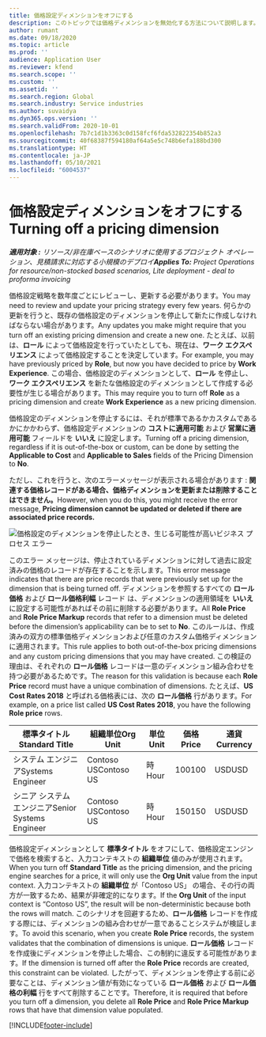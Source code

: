 ```yaml
---
title: 価格設定ディメンションをオフにする
description: このトピックでは価格ディメンションを無効化する方法について説明します。
author: rumant
ms.date: 09/18/2020
ms.topic: article
ms.prod: ''
audience: Application User
ms.reviewer: kfend
ms.search.scope: ''
ms.custom: ''
ms.assetid: ''
ms.search.region: Global
ms.search.industry: Service industries
ms.author: suvaidya
ms.dyn365.ops.version: ''
ms.search.validFrom: 2020-10-01
ms.openlocfilehash: 7b7c1d1b3363c0d158fcf6fda532822354b852a3
ms.sourcegitcommit: 40f68387f594180af64a5e5c748b6efa188bd300
ms.translationtype: HT
ms.contentlocale: ja-JP
ms.lasthandoff: 05/10/2021
ms.locfileid: "6004537"
---
```

# <a name="turning-off-a-pricing-dimension"></a><span data-ttu-id="a31df-103">価格設定ディメンションをオフにする</span><span class="sxs-lookup"><span data-stu-id="a31df-103">Turning off a pricing dimension</span></span>

<span data-ttu-id="a31df-104">_**適用対象 :** リソース/非在庫ベースのシナリオに使用するプロジェクト オペレーション、見積請求に対応する小規模のデプロイ_</span><span class="sxs-lookup"><span data-stu-id="a31df-104">_**Applies To:** Project Operations for resource/non-stocked based scenarios, Lite deployment - deal to proforma invoicing_</span></span>

<span data-ttu-id="a31df-105">価格設定戦略を数年度ごとにレビューし、更新する必要があります。</span><span class="sxs-lookup"><span data-stu-id="a31df-105">You may need to review and update your pricing strategy every few years.</span></span> <span data-ttu-id="a31df-106">何らかの更新を行うと、既存の価格設定のディメンションを停止して新たに作成しなければならない場合があります。</span><span class="sxs-lookup"><span data-stu-id="a31df-106">Any updates you make might require that you turn off an existing pricing dimension and create a new one.</span></span> <span data-ttu-id="a31df-107">たとえば、以前は、**ロール** によって価格設定を行っていたとしても、現在は、**ワーク エクスペリエンス** によって価格設定することを決定しています。</span><span class="sxs-lookup"><span data-stu-id="a31df-107">For example, you may have previously priced by **Role**, but now you have decided to price by **Work Experience**.</span></span> <span data-ttu-id="a31df-108">この場合、価格設定のディメンションとして、**ロール** を停止し、 **ワーク エクスペリエンス** を新たな価格設定のディメンションとして作成する必要性が生じる場合があります。</span><span class="sxs-lookup"><span data-stu-id="a31df-108">This may require you to turn off **Role** as a pricing dimension and create **Work Experience** as a new pricing dimension.</span></span> 

<span data-ttu-id="a31df-109">価格設定のディメンションを停止するには、それが標準であるかカスタムであるかにかかわらず、価格設定ディメンションの **コストに適用可能** および **営業に適用可能** フィールドを **いいえ** に設定します。</span><span class="sxs-lookup"><span data-stu-id="a31df-109">Turning off a pricing dimension, regardless if it is out-of-the-box or custom, can be done by setting the **Applicable to Cost** and **Applicable to Sales** fields of the Pricing Dimension to **No**.</span></span>

<span data-ttu-id="a31df-110">ただし、これを行うと、次のエラーメッセージが表示される場合があります : **関連する価格レコードがある場合、価格ディメンションを更新または削除することはできません。**</span><span class="sxs-lookup"><span data-stu-id="a31df-110">However, when you do this, you might receive the error message, **Pricing dimension cannot be updated or deleted if there are associated price records.**</span></span>

![価格設定のディメンションを停止したとき、生じる可能性が高いビジネス プロセス エラー](media/Business-Process-Error.png)

<span data-ttu-id="a31df-112">このエラー メッセージは、停止されているディメンションに対して過去に設定済みの価格のレコードが存在することを示します。</span><span class="sxs-lookup"><span data-stu-id="a31df-112">This error message indicates that there are price records that were previously set up for the dimension that is being turned off.</span></span> <span data-ttu-id="a31df-113">ディメンションを参照するすべての **ロール価格** および **ロール価格利幅** レコード は、ディメンションの適用領域を **いいえ** に設定する可能性があればその前に削除する必要があります。</span><span class="sxs-lookup"><span data-stu-id="a31df-113">All **Role Price** and **Role Price Markup** records that refer to a dimension must be deleted before the dimension’s applicability can be to set to **No**.</span></span> <span data-ttu-id="a31df-114">このルールは、作成済みの双方の標準価格ディメンションおよび任意のカスタム価格ディメンションに適用されます。</span><span class="sxs-lookup"><span data-stu-id="a31df-114">This rule applies to both out-of-the-box pricing dimensions and any custom pricing dimensions that you may have created.</span></span> <span data-ttu-id="a31df-115">この検証の理由は、それぞれの **ロール価格** レコードは一意のディメンション組み合わせを持つ必要があるためです。</span><span class="sxs-lookup"><span data-stu-id="a31df-115">The reason for this validation is because each **Role Price** record must have a unique combination of dimensions.</span></span> <span data-ttu-id="a31df-116">たとえば、**US Cost Rates 2018** と呼ばれる価格表には、次の **ロール価格** 行があります。</span><span class="sxs-lookup"><span data-stu-id="a31df-116">For example, on a price list called **US Cost Rates 2018**, you have the following **Role price** rows.</span></span> 

| <span data-ttu-id="a31df-117">標準タイトル</span><span class="sxs-lookup"><span data-stu-id="a31df-117">Standard Title</span></span>         | <span data-ttu-id="a31df-118">組織単位</span><span class="sxs-lookup"><span data-stu-id="a31df-118">Org Unit</span></span>    |<span data-ttu-id="a31df-119">単位</span><span class="sxs-lookup"><span data-stu-id="a31df-119">Unit</span></span>   |<span data-ttu-id="a31df-120">価格</span><span class="sxs-lookup"><span data-stu-id="a31df-120">Price</span></span>  |<span data-ttu-id="a31df-121">通貨</span><span class="sxs-lookup"><span data-stu-id="a31df-121">Currency</span></span>  |
| -----------------------|-------------|-------|-------|----------|
| <span data-ttu-id="a31df-122">システム エンジニア</span><span class="sxs-lookup"><span data-stu-id="a31df-122">Systems Engineer</span></span>|<span data-ttu-id="a31df-123">Contoso US</span><span class="sxs-lookup"><span data-stu-id="a31df-123">Contoso US</span></span>|<span data-ttu-id="a31df-124">時</span><span class="sxs-lookup"><span data-stu-id="a31df-124">Hour</span></span>| <span data-ttu-id="a31df-125">100</span><span class="sxs-lookup"><span data-stu-id="a31df-125">100</span></span>|<span data-ttu-id="a31df-126">USD</span><span class="sxs-lookup"><span data-stu-id="a31df-126">USD</span></span>|
| <span data-ttu-id="a31df-127">シニア システム エンジニア</span><span class="sxs-lookup"><span data-stu-id="a31df-127">Senior Systems Engineer</span></span>|<span data-ttu-id="a31df-128">Contoso US</span><span class="sxs-lookup"><span data-stu-id="a31df-128">Contoso US</span></span>|<span data-ttu-id="a31df-129">時</span><span class="sxs-lookup"><span data-stu-id="a31df-129">Hour</span></span>| <span data-ttu-id="a31df-130">150</span><span class="sxs-lookup"><span data-stu-id="a31df-130">150</span></span>| <span data-ttu-id="a31df-131">USD</span><span class="sxs-lookup"><span data-stu-id="a31df-131">USD</span></span>|


<span data-ttu-id="a31df-132">価格設定ディメンションとして **標準タイトル** をオフにして、価格設定エンジンで価格を検索すると、入力コンテキストの **組織単位** 値のみが使用されます。</span><span class="sxs-lookup"><span data-stu-id="a31df-132">When you turn off **Standard Title** as the pricing dimension, and the pricing engine searches for a price, it will only use the **Org Unit** value from the input context.</span></span> <span data-ttu-id="a31df-133">入力コンテキストの **組織単位** が「Contoso US」 の場合、その行の両方が一致するため、結果が非確定的になります。</span><span class="sxs-lookup"><span data-stu-id="a31df-133">If the **Org Unit** of the input context is “Contoso US”, the result will be non-deterministic because both the rows will match.</span></span> <span data-ttu-id="a31df-134">このシナリオを回避するため、**ロール価格** レコードを作成する際には、ディメンションの組み合わせが一意であることシステムが検証します。</span><span class="sxs-lookup"><span data-stu-id="a31df-134">To avoid this scenario, when you create **Role Price** records, the system validates that the combination of dimensions is unique.</span></span> <span data-ttu-id="a31df-135">**ロール価格** レコードを作成後にディメンションを停止した場合、この制約に違反する可能性があります。</span><span class="sxs-lookup"><span data-stu-id="a31df-135">If the dimension is turned off after the **Role Price** records are created, this constraint can be violated.</span></span> <span data-ttu-id="a31df-136">したがって、ディメンションを停止する前に必要なことは、ディメンション値が有効になっている **ロール価格** および **ロール価格の利幅** 行をすべて削除することです。</span><span class="sxs-lookup"><span data-stu-id="a31df-136">Therefore, it is required that before you turn off a dimension, you delete all **Role Price** and **Role Price Markup** rows that have that dimension value populated.</span></span>


[!INCLUDE[footer-include](../includes/footer-banner.md)]